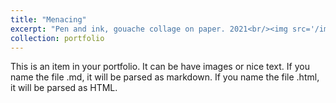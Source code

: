 ```yaml
---
title: "Menacing"
excerpt: "Pen and ink, gouache collage on paper. 2021<br/><img src='/images/Menacing.jpg'>"
collection: portfolio
---
```


This is an item in your portfolio. It can be have images or nice text. If you name the file .md, it will be parsed as markdown. If you name the file .html, it will be parsed as HTML. 
